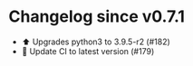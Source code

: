 # Changelog since v0.7.1
- ⬆️ Upgrades python3 to 3.9.5-r2 (#182) 
- 🚀 Update CI to latest version (#179) 
